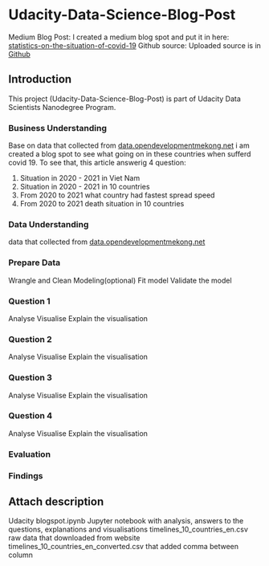 # Udacity-Data-Science-Blog-Post

Medium Blog Post: I created a medium blog spot and put it in here: [statistics-on-the-situation-of-covid-19](https://medium.com/@anhhoangvu192/statistics-on-the-situation-of-covid-19-in-asia-from-2020-to-2021-6cfc0ffc7c61)
Github source: Uploaded source is in [Github](https://github.com/NLkhuyen/Udacity-Data-Science-Blog-Post)

## Introduction
This project (Udacity-Data-Science-Blog-Post) is part of Udacity Data Scientists Nanodegree Program.

### Business Understanding

Base on data that collected from [data.opendevelopmentmekong.net](https://data.opendevelopmentmekong.net/vi/dataset/covid-19-increasing-in-vietnam-and-14-neighboring-countries-in-asia) i am created a blog spot to see what going on in these countries when sufferd covid 19.
To see that, this article answerig 4 question:
1. Situation in 2020 - 2021 in Viet Nam
2. Situation in 2020 - 2021 in 10 countries
3. From 2020 to 2021 what country had fastest spread speed
4. From 2020 to 2021 death situation in 10 countries
### Data Understanding
data that collected from [data.opendevelopmentmekong.net](https://data.opendevelopmentmekong.net/vi/dataset/covid-19-increasing-in-vietnam-and-14-neighboring-countries-in-asia)
### Prepare Data
Wrangle and Clean
Modeling(optional)
Fit model
Validate the model
### Question 1
Analyse
Visualise
Explain the visualisation
### Question 2
Analyse
Visualise
Explain the visualisation
### Question 3
Analyse
Visualise
Explain the visualisation
### Question 4
Analyse
Visualise
Explain the visualisation
### Evaluation
### Findings

## Attach description
Udacity blogspot.ipynb Jupyter notebook with analysis, answers to the questions, explanations and visualisations
timelines_10_countries_en.csv raw data that downloaded from website
timelines_10_countries_en_converted.csv that added comma between column
